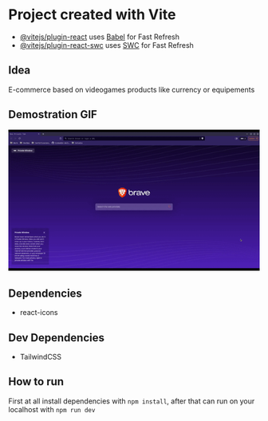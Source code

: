 # Project created with Vite

- [@vitejs/plugin-react](https://github.com/vitejs/vite-plugin-react/blob/main/packages/plugin-react/README.md) uses [Babel](https://babeljs.io/) for Fast Refresh
- [@vitejs/plugin-react-swc](https://github.com/vitejs/vite-plugin-react-swc) uses [SWC](https://swc.rs/) for Fast Refresh

## Idea

E-commerce based on videogames products like currency or equipements

## Demostration GIF

![Demostration Gif](demostration.gif)

## Dependencies

- react-icons

## Dev Dependencies

- TailwindCSS

## How to run

First at all install dependencies with `npm install`, after that can run on your localhost with `npm run dev`
